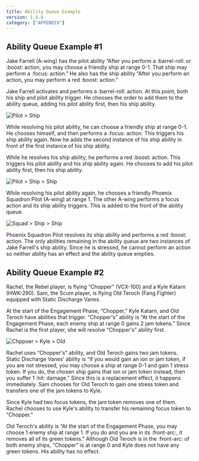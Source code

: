 ```yaml
---
title: Ability Queue Example
version: 1.4.4
category: ["APPENDIX"]
---
```


## Ability Queue Example #1

Jake Farrell (A-wing) has the pilot ability “After you perform a :barrel-roll: or :boost: action, you may choose a friendly ship at range 0-1. That ship may perform a :focus: action.” He also has the ship ability “After you perform an action, you may perform a red :boost: action.”

Jake Farrell activates and performs a :barrel-roll: action. At this point, both his ship and pilot ability trigger. He chooses the order to add them to the ability queue, adding his pilot ability first, then his ship ability.

![Pilot > Ship](AQ_E1_1.webp)

While resolving his pilot ability, he can choose a friendly ship at range 0-1. He chooses himself, and then performs a :focus: action. This triggers his ship ability again. Now he adds the second instance of his ship ability in front of the first instance of his ship ability.

While he resolves his ship ability, he performs a red :boost: action. This triggers his pilot ability and his ship ability again. He chooses to add his pilot ability first, then his ship ability.

![Pilot > Ship > Ship](AQ_E1_2.webp)

While resolving his pilot ability again, he chooses a friendly Phoenix Squadron Pilot (A-wing) at range 1. The other A-wing performs a focus action and its ship ability triggers. This is added to the front of the ability queue.

![Squad > Ship > Ship](AQ_E1_3.webp)

Phoenix Squadron Pilot resolves its ship ability and performs a red :boost: action. The only abilities remaining in the ability queue are two instances of Jake Farrell's ship ability. Since he is stressed, he cannot perform an action so neither ability has an effect and the ability queue empties.

## Ability Queue Example #2

Rachel, the Rebel player, is flying “Chopper” (VCX-100) and a Kyle Katarn (HWK-290). Sam, the Scum player, is flying Old Teroch (Fang Fighter) equipped with Static Discharge Vanes.

At the start of the Engagement Phase, “Chopper,” Kyle Katarn, and Old Teroch have abilities that trigger. “Chopper's” ability is “At the start of the Engagement Phase, each enemy ship at range 0 gains 2 jam tokens.” Since Rachel is the first player, she will resolve “Chopper's” ability first.

![Chppoer > Kyle > Old](AQ_E2_1.webp)

Rachel uses “Chopper's” ability, and Old Teroch gains two jam tokens. Static Discharge Vanes' ability is “If you would gain an ion or jam token, if you are not stressed, you may choose a ship at range 0-1 and gain 1 stress token. If you do, the chosen ship gains that ion or jam token instead, then you suffer 1 :hit: damage.” Since this is a replacement effect, it happens immediately. Sam chooses for Old Teroch to gain one stress token and transfers one of the jam tokens to Kyle.

Since Kyle had two focus tokens, the jam token removes one of them. Rachel chooses to use Kyle's ability to transfer his remaining focus token to “Chopper.”

Old Teroch's ability is “At the start of the Engagement Phase, you may choose 1 enemy ship at range 1. If you do and you are in its :front-arc:, it removes all of its green tokens.” Although Old Teroch is in the :front-arc: of both enemy ships, “Chopper” is at range 0 and Kyle does not have any green tokens. His ability has no effect.